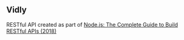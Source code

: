 ## Vidly

RESTful API created as part of [Node.js: The Complete Guide to Build RESTful APIs (2018)](https://www.udemy.com/nodejs-master-class/)